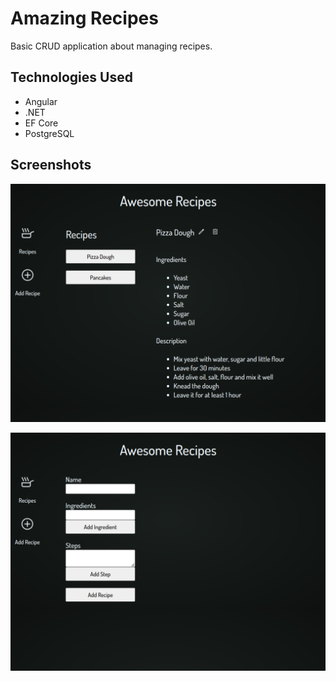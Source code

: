 # Amazing Recipes

Basic CRUD application about managing recipes.

## Technologies Used

- Angular
- .NET
- EF Core
- PostgreSQL

## Screenshots

![App View Image](./screenshoots/app_view.png)

![Adding Recipe Form](./screenshoots/add_recipe.png)

